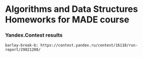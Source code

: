 # Algorithms and Data Structures Homeworks for MADE course

### Yandex.Contest results

	barley-break-b: https://contest.yandex.ru/contest/16110/run-report/29821208/